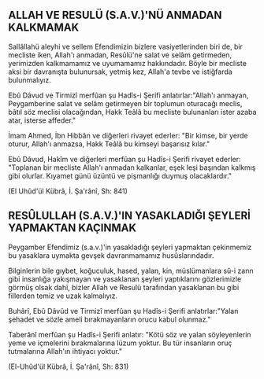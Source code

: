 ## ALLAH VE RESULÜ (S.A.V.)'NÜ ANMADAN KALKMAMAK

Sallâllahü aleyhi ve sellem Efendimizin bizlere vasiyetlerinden biri de, bir mecliste iken, Allah'ı anmadan, Resûlü'ne salat ve se­lâm getirmeden, yerimizden kalkmamamız ve uyumamamız hak­kındadır. Böyle bir mecliste aksi bir davranışta bulunursak, yetmiş kez, Allah'a tevbe ve istiğfarda bulunmalıyız.

Ebû Dâvud ve Tirmizî merfûan şu Hadîs-i Şerifi anlatırlar:"Allah'ı anmayan, Peygamberine salat ve selâm getirmeyen bir toplumun oturacağı meclis, bâtıl söz meclisi olacağından, Hakk Teâlâ bu mecliste bulunanları ister azaba atar, isterse affeder."

İmam Ahmed, İbn Hibbân ve diğerleri rivayet ederler: "Bir kimse, bir yerde oturur, Allah'ı anmazsa, Hakk Teâlâ bu kimseyi başarısız kılar."

Ebû Dâvud, Hakîm ve diğerleri merfûan şu Hadîs-i Şerifi riva­yet ederler: "Toplanan bir mecliste Allah'ı anmadan kalkanlar, eşek leşi başından kalkmış gibi olurlar. Kıyamet günü üzüntü ve piş­manlığı duymuş olacaklardır."

(El Uhûd'ül Kübrâ, İ. Şa'rânî, Sh: 841)

## RESÛLULLAH (S.A.V.)'IN YASAKLADIĞI ŞEYLERİ YAPMAKTAN KAÇINMAK

Peygamber Efendimiz (s.a.v.)'in yasakladığı şeyleri yapmaktan çekinmemiz bu yasaklara uymakta gevşek davranmamamız husûslarındadır.

Bilginlerin bile gıybet, koğuculuk, hased, yalan, kin, müslümanlara sû-i zann gibi insanlığa yakışmayan ve yasaklanan şeyleri yaptıklarını gözlerimizle görmüş olsak dahî, bizler Allah ve Resulü tarafından yasaklanan bu gibi fillerden temiz ve uzak kalmalıyız.

Buhârî, Ebû Dâvûd ve Tirmizî merfûan şu Hadîs-i Şerifi anla­tırlar:"Yalan şehadet ve sözle ameli bırakmayanların orucu kabul olunmaz."

Taberânî merfûan şu Hadîs-i Şerifi anlatır: "Kötü söz ve yalan söyleyenlerin yeme ve içmelerini bırakmalarına lüzum yoktur. Bu tür insanların oruç tutmalarına Allah'ın ihtiyacı yoktur."

(El-Uhûd'ül Kübrâ, İ. Şa'rânî, Sh: 831)
